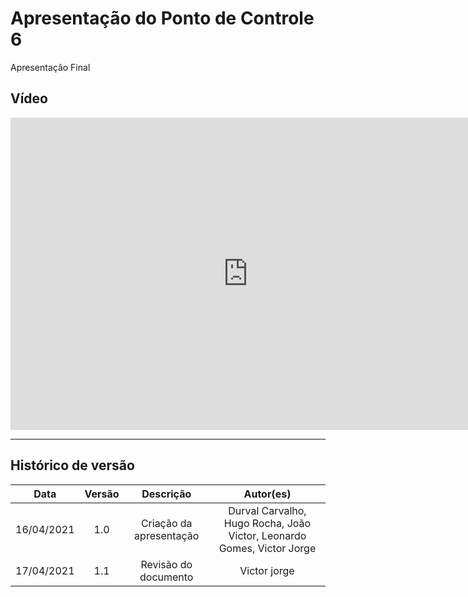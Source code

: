 # Apresentação do Ponto de Controle 6

Apresentação Final

## Vídeo

<iframe width="760" height="500" src="https://www.youtube.com/embed/CvKy7o55k9s" title="YouTube video player" frameborder="0" allow="accelerometer; autoplay; clipboard-write; encrypted-media; gyroscope; picture-in-picture" allowfullscreen></iframe>

---

## Histórico de versão

|    Data    | Versão |        Descrição        |                               Autor(es)                                |
| :--------: | :----: | :---------------------: | :--------------------------------------------------------------------: |
| 16/04/2021 |  1.0   | Criação da apresentação | Durval Carvalho, Hugo Rocha, João Victor, Leonardo Gomes, Victor Jorge |
| 17/04/2021 |  1.1   | Revisão do documento    | Victor jorge                                                           |
